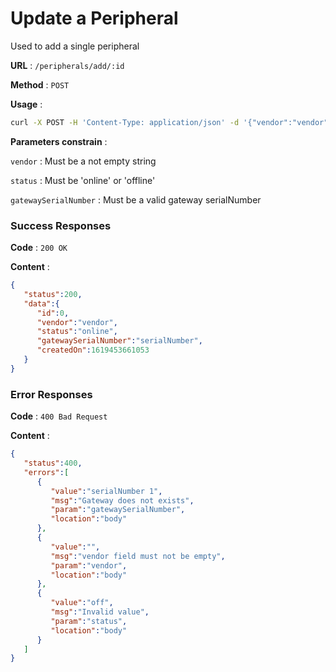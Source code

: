 # Update a Peripheral
Used to add a single peripheral

**URL** : `/peripherals/add/:id`

**Method** : `POST`

**Usage** : 
```bash
curl -X POST -H 'Content-Type: application/json' -d '{"vendor":"vendor", "status":"online", "gatewaySerialNumber":"serialNumber"}' /peripherals/add/:id
```

**Parameters constrain** :

`vendor` : Must be a not empty string

`status` : Must be 'online' or 'offline'

`gatewaySerialNumber` : Must be a valid gateway serialNumber

### Success Responses

**Code** : `200 OK`

**Content** :
```json
{
   "status":200,
   "data":{
      "id":0,
      "vendor":"vendor",
      "status":"online",
      "gatewaySerialNumber":"serialNumber",
      "createdOn":1619453661053
   }
}
```

### Error Responses

**Code** : `400 Bad Request`

**Content** :
```json
{
   "status":400,
   "errors":[
      {
         "value":"serialNumber 1",
         "msg":"Gateway does not exists",
         "param":"gatewaySerialNumber",
         "location":"body"
      },
      {
         "value":"",
         "msg":"vendor field must not be empty",
         "param":"vendor",
         "location":"body"
      },
      {
         "value":"off",
         "msg":"Invalid value",
         "param":"status",
         "location":"body"
      }
   ]
}
```

